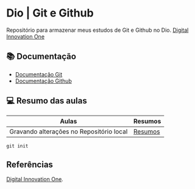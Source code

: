 
# Dio | Git e Github

Repositório para armazenar meus estudos de Git e Github no Dio. [Digital Innovation One](https://www.dio.me/)

## 📚 Documentação
- [Documentação Git](https://git-scm.com/doc)
- [Documentação Github](https://docs.github.com/)

## 💻 Resumo das aulas

| Aulas | Resumos|
|-------|--------|
|Gravando alterações no Repositório local|[Resumos]()|

```
git init
```

## Referências
[Digital Innovation One]().


